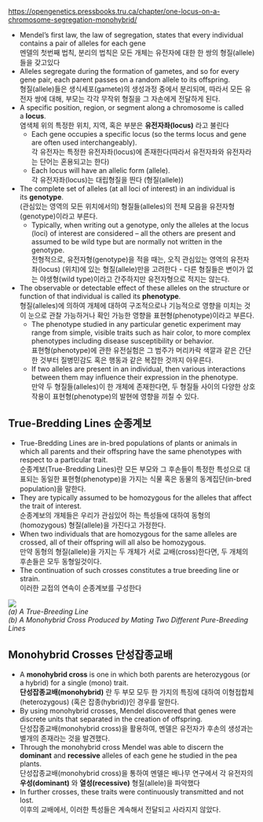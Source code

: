https://opengenetics.pressbooks.tru.ca/chapter/one-locus-on-a-chromosome-segregation-monohybrid/
- Mendel’s first law, the law of segregation, states that every individual contains a pair of alleles for each gene    
  멘델의 첫번째 법칙, 분리의 법칙은 모든 개체는 유전자에 대한 한 쌍의 형질(allele)들을 갖고있다
- Alleles segregate during the formation of gametes, and so for every gene pair, each parent passes on a random allele to its offspring.    
  형질(allele)들은 생식세포(gamete)의 생성과정 중에서 분리되며, 따라서 모든 유전자 쌍에 대해, 부모는 각각 무작위 형질을 그 자손에게 전달하게 된다.
- A specific position, region, or segment along a chromosome is called a **locus**.    
  염색체 위의 특정한 위치, 지역, 혹은 부분은 **유전자좌(locus)** 라고 불린다
	- Each gene occupies a specific locus (so the terms locus and gene are often used interchangeably).    
	  각 유전자는 특정한 유전자좌(locus)에 존재한다(따라서 유전자좌와 유전자라는 단어는 혼용되고는 한다)
	- Each locus will have an allelic form (allele).    
	  각 유전자좌(locus)는 대립형질을 띈다 (형질(allele))
- The complete set of alleles (at all loci of interest) in an individual is its **genotype**.    
  (관심있는 영역의 모든 위치에서의) 형질들(alleles)의 전체 모음을 유전자형(genotype)이라고 부른다.
	- Typically, when writing out a genotype, only the alleles at the locus (loci) of interest are considered – all the others are present and assumed to be wild type but are normally not written in the genotype.    
	  전형적으로, 유전자형(genotype)을 적을 때는, 오직 관심있는 영역의 유전자좌(locus) (위치)에 있는 형질(allele)만을 고려한다 - 다른 형질들은 변이가 없는 야생형(wild type)이라고 간주하지만 유전자형으로 적지는 않는다.
- The observable or detectable effect of these alleles on the structure or function of that individual is called its **phenotype**.    
  형질(alleles)에 의하여 개체에 대하여 구조적으로나 기능적으로 영향을 미치는 것이 눈으로 관찰 가능하거나 확인 가능한 영향을 표현형(phenotype)이라고 부른다.
	- The phenotype studied in any particular genetic experiment may range from simple, visible traits such as hair color, to more complex phenotypes including disease susceptibility or behavior.    
	  표현형(phenotype)에 관한 유전실험은 그 범주가 머리카락 색깔과 같은 간단한 것부터 질병민감도 혹은 행동과 같은 복잡한 것까지 아우른다.
	- If two alleles are present in an individual, then various interactions between them may influence their expression in the phenotype.    
	  만약 두 형질들(alleles)이 한 개체에 존재한다면, 두 형질들 사이의 다양한 상호작용이 표현형(phenotype)의 발현에 영향을 끼칠 수 있다.
## True-Bredding Lines 순종계보
- True-Bredding Lines are in-bred populations of plants or animals in which all parents and their offspring have the same phenotypes with respect to a particular trait.    
  순종계보(True-Bredding Lines)란 모든 부모와 그 후손들이 특정한 특성으로 대표되는 동일한 표현형(phenotype)을 가지는 식물 혹은 동물의 동계집단(in-bred population)을 말한다.
- They are typically assumed to be homozygous for the alleles that affect the trait of interest.    
  순종계보의 개체들은 우리가 관심있어 하는 특성들에 대하여 동형의(homozygous) 형질(allele)을 가진다고 가정한다.
- When two individuals that are homozygous for the same alleles are crossed, all of their offspring will all also be homozygous.    
  만약 동형의 형질(allele)을 가지는 두 개체가 서로 교배(cross)한다면, 두 개체의 후손들은 모두 동형일것이다.
- The continuation of such crosses constitutes a true breeding line or strain.    
  이러한 교접의 연속이 순종계보를 구성한다

![](http://opengenetics.pressbooks.tru.ca/wp-content/uploads/sites/42/2020/11/ch1-pic8.png)    
*(a) A True-Breeding Line    
(b) A Monohybrid Cross Produced by Mating Two Different Pure-Breeding Lines*
## Monohybrid Crosses 단성잡종교배
- A **monohybrid cross** is one in which both parents are heterozygous (or a hybrid) for a single (mono) trait.    
  **단성잡종교배(monohybrid)** 란 두 부모 모두 한 가지의 특징에 대하여 이형접합체(heterozygous) (혹은 잡종(hybrid))인 경우를 말한다.
- By using monohybrid crosses, Mendel discovered that genes were discrete units that separated in the creation of offspring.    
  단성잡종교배(monohybrid cross)을 활용하여, 멘델은 유전자가 후손의 생성과는 별개의 존재라는 것을 발견했다.
- Through the monohybrid cross Mendel was able to discern the **dominant** and **recessive** alleles of each gene he studied in the pea plants.    
  단성잡종교배(monohybrid cross)을 통하여 멘델은 배나무 연구에서 각 유전자의 **우성(dominant)** 와 **열성(recessive)** 형질(allele)을 파악했다
- In further crosses, these traits were continuously transmitted and not lost.    
  이후의 교배에서, 이러한 특성들은 계속해서 전달되고 사라지지 않았다.
